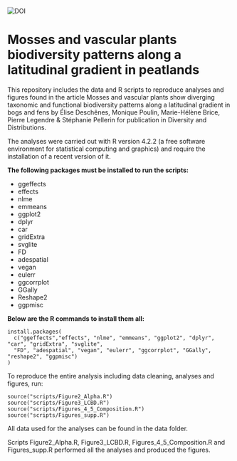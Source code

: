 ![DOI](https://zenodo.org/badge/DOI/10.5281/zenodo.7841596.svg)

# Mosses and vascular plants biodiversity patterns along a latitudinal gradient in peatlands
This repository includes the data and R scripts to reproduce analyses and figures found in the article Mosses and vascular plants show diverging taxonomic and functional biodiversity patterns along a latitudinal gradient in bogs and fens by Élise Deschênes, Monique Poulin, Marie-Hélène Brice, Pierre Legendre & Stéphanie Pellerin for publication in Diversity and Distributions. 

The analyses were carried out with R version 4.2.2  (a free software environment for statistical computing and graphics) and require the installation of a recent version of it.

**The following packages must be installed to run the scripts:**

- ggeffects
- effects
- nlme
- emmeans
- ggplot2
- dplyr
- car
- gridExtra
- svglite
- FD
- adespatial
- vegan
- eulerr
- ggcorrplot
- GGally
- Reshape2
- ggpmisc


**Below are the R commands to install them all:**

```
install.packages(
  c("ggeffects","effects", "nlme", "emmeans", "ggplot2", "dplyr", "car", "gridExtra", "svglite",
  "FD", "adespatial", "vegan", "eulerr", "ggcorrplot", "GGally", "reshape2", "ggpmisc")
)
```

To reproduce the entire analysis including data cleaning, analyses and figures, run:
```
source("scripts/Figure2_Alpha.R")
source("scripts/Figure3_LCBD.R")
source("scripts/Figures_4_5_Composition.R")
source("scripts/Figures_supp.R")
```
All data used for the analyses can be found in the data folder.

Scripts Figure2_Alpha.R, Figure3_LCBD.R, Figures_4_5_Composition.R and Figures_supp.R performed all the analyses and produced the figures.


